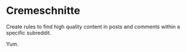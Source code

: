 # Cremeschnitte
Create rules to find high quality content in posts and comments within a specific subreddit.

Yum.
